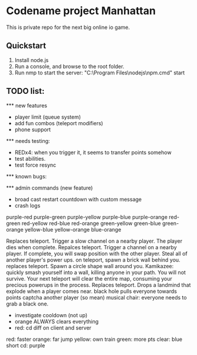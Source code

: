 # Codename project Manhattan

This is private repo for the next big online io game.

## Quickstart

1. Install node.js
2. Run a console, and browse to the root folder.
3. Run nmp to start the server: "C:\Program Files\nodejs\npm.cmd" start

## TODO list:



*** new features
- player limit (queue system)
- add fun combos (teleport modifiers)
- phone support

*** needs testing:
- REDx4: when you trigger it, it seems to transfer points somehow
- test abilities.
- test force resync

*** known bugs:

*** admin commands (new feature)
- broad cast restart countdown with custom message
- crash logs




purple-red
purple-green
purple-yellow
purple-blue
purple-orange
red-green
red-yellow
red-blue
red-orange
green-yellow
green-blue
green-orange
yellow-blue
yellow-orange
blue-orange


Replaces teleport. Trigger a slow channel on a nearby player. The player dies when complete.
Repalces teleport. Trigger a channel on a nearby player. If complete, you will swap position with the other player.
Steal all of another player's power ups.
on teleport, spawn a brick wall behind you.
replaces teleport. Spawn a circle shape wall around you.
Kamikazee: quickly smash yourself into a wall, killing anyone in your path. You will not survive.
Your next teleport will clear the entire map, consuming your precious powerups in the process.
Replaces teleport. Drops a landmind that explode when a player comes near. 
black hole pulls everyone towards points
captcha another player (so mean)
musical chair: everyone needs to grab a black one.

- investigate cooldown (not up)
- orange ALWAYS clears everything
- red: cd diff on client and server



red: faster
orange: far jump
yellow: own train
green: more pts
clear: blue
short cd: purple